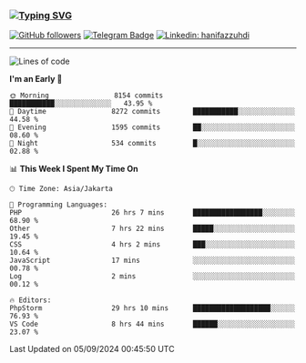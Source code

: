 ### [![Typing SVG](https://readme-typing-svg.herokuapp.com?font=lato&size=22&lines=Hi+There+👋)](https://git.io/typing-svg) 

[![GitHub followers](https://img.shields.io/github/followers/hanifazzuhdi?label=Follow&style=social)](https://github.com/hanifazzuhdi/?tab=follow) 
[![Telegram Badge](https://img.shields.io/badge/-hanif0198-blue?style=social&logo=telegram&link=https://www.t.me/hanif0198/)](https://www.t.me/hanif0198/) 
[![Linkedin: hanifazzuhdi](https://img.shields.io/badge/-hanifazzuhdi-blue?style=flat-square&logo=Linkedin&logoColor=white&link=https://www.linkedin.com/in/hanif-az-zuhdi-69688019b/)](https://www.linkedin.com/in/hanif-az-zuhdi-69688019b/) 

<hr/>

<!--START_SECTION:waka-->
![Lines of code](https://img.shields.io/badge/From%20Hello%20World%20I%27ve%20Written-64.8%20million%20lines%20of%20code-blue)

**I'm an Early 🐤** 

```text
🌞 Morning                8154 commits        ███████████░░░░░░░░░░░░░░   43.95 % 
🌆 Daytime                8272 commits        ███████████░░░░░░░░░░░░░░   44.58 % 
🌃 Evening                1595 commits        ██░░░░░░░░░░░░░░░░░░░░░░░   08.60 % 
🌙 Night                  534 commits         █░░░░░░░░░░░░░░░░░░░░░░░░   02.88 % 
```


📊 **This Week I Spent My Time On** 

```text
🕑︎ Time Zone: Asia/Jakarta

💬 Programming Languages: 
PHP                      26 hrs 7 mins       █████████████████░░░░░░░░   68.90 % 
Other                    7 hrs 22 mins       █████░░░░░░░░░░░░░░░░░░░░   19.45 % 
CSS                      4 hrs 2 mins        ███░░░░░░░░░░░░░░░░░░░░░░   10.64 % 
JavaScript               17 mins             ░░░░░░░░░░░░░░░░░░░░░░░░░   00.78 % 
Log                      2 mins              ░░░░░░░░░░░░░░░░░░░░░░░░░   00.12 % 

🔥 Editors: 
PhpStorm                 29 hrs 10 mins      ███████████████████░░░░░░   76.93 % 
VS Code                  8 hrs 44 mins       ██████░░░░░░░░░░░░░░░░░░░   23.07 % 
```


 Last Updated on 05/09/2024 00:45:50 UTC
<!--END_SECTION:waka-->
